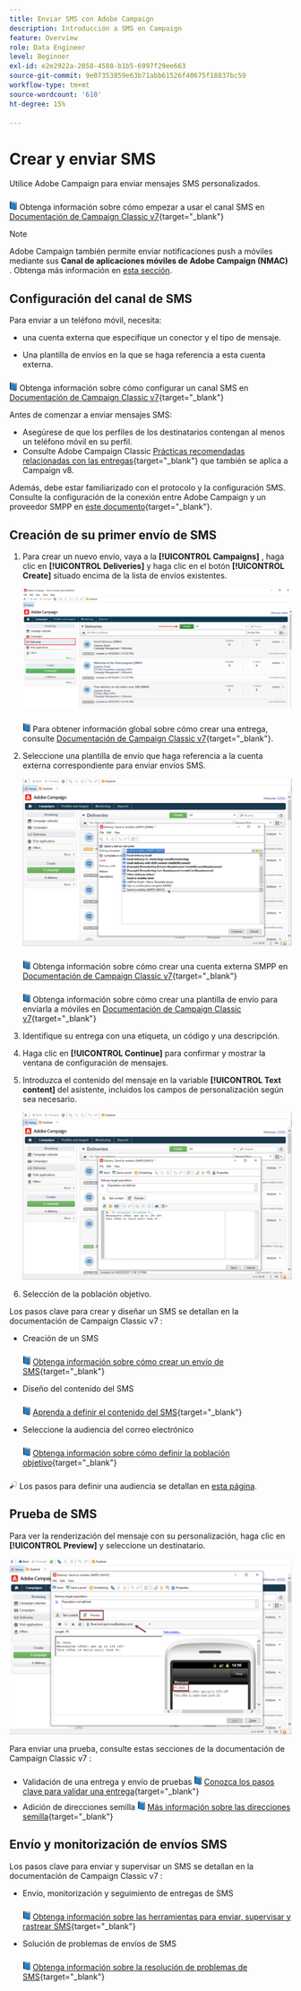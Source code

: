 ```yaml
---
title: Enviar SMS con Adobe Campaign
description: Introducción a SMS en Campaign
feature: Overview
role: Data Engineer
level: Beginner
exl-id: e2e2922a-2058-4588-b1b5-6997f29ee663
source-git-commit: 9e07353859e63b71abb61526f40675f18837bc59
workflow-type: tm+mt
source-wordcount: '610'
ht-degree: 15%

---
```


# Crear y enviar SMS

Utilice Adobe Campaign para enviar mensajes SMS personalizados.

![](../assets/do-not-localize/book.png) Obtenga información sobre cómo empezar a usar el canal SMS en [Documentación de Campaign Classic v7](https://experienceleague.adobe.com/docs/campaign-classic/using/sending-messages/sending-messages-on-mobiles/sms-channel.html){target=&quot;_blank&quot;}

>[!NOTE]
>
>Adobe Campaign también permite enviar notificaciones push a móviles mediante sus **Canal de aplicaciones móviles de Adobe Campaign (NMAC)** . Obtenga más información en [esta sección](push.md).

## Configuración del canal de SMS

Para enviar a un teléfono móvil, necesita:

* una cuenta externa que especifique un conector y el tipo de mensaje.

* Una plantilla de envíos en la que se haga referencia a esta cuenta externa.

![](../assets/do-not-localize/book.png)  Obtenga información sobre cómo configurar un canal SMS en [Documentación de Campaign Classic v7](https://experienceleague.adobe.com/docs/campaign-classic/using/sending-messages/sending-messages-on-mobiles/sms-set-up.html?lang=en#sending-messages){target=&quot;_blank&quot;}

Antes de comenzar a enviar mensajes SMS:

* Asegúrese de que los perfiles de los destinatarios contengan al menos un teléfono móvil en su perfil.
* Consulte Adobe Campaign Classic [Prácticas recomendadas relacionadas con las entregas](https://experienceleague.adobe.com/docs/campaign-classic/using/sending-messages/key-steps-when-creating-a-delivery/delivery-bestpractices/delivery-best-practices.html?lang=en#sending-messages){target=&quot;_blank&quot;} que también se aplica a Campaign v8.

Además, debe estar familiarizado con el protocolo y la configuración SMS. Consulte la configuración de la conexión entre Adobe Campaign y un proveedor SMPP en [este documento](https://experienceleague.adobe.com/docs/campaign-classic/using/sending-messages/sending-messages-on-mobiles/sms-protocol.html?lang=en#sending-messages){target=&quot;_blank&quot;}.

## Creación de su primer envío de SMS

1. Para crear un nuevo envío, vaya a la **[!UICONTROL Campaigns]** , haga clic en **[!UICONTROL Deliveries]** y haga clic en el botón **[!UICONTROL Create]** situado encima de la lista de envíos existentes.

   ![](assets/delivery_step_1.png)

   ![](../assets/do-not-localize/book.png) Para obtener información global sobre cómo crear una entrega, consulte [Documentación de Campaign Classic v7](https://experienceleague.adobe.com/docs/campaign-classic/using/sending-messages/key-steps-when-creating-a-delivery/steps-about-delivery-creation-steps.html?lang=en#sending-messages){target=&quot;_blank&quot;}.

1. Seleccione una plantilla de envío que haga referencia a la cuenta externa correspondiente para enviar envíos SMS.

   ![](assets/sms-template-list.png)

   ![](../assets/do-not-localize/book.png) Obtenga información sobre cómo crear una cuenta externa SMPP en [Documentación de Campaign Classic v7](https://experienceleague.adobe.com/docs/campaign-classic/using/sending-messages/sending-messages-on-mobiles/sms-set-up.html?lang=en#creating-an-smpp-external-account){target=&quot;_blank&quot;}

   ![](../assets/do-not-localize/book.png) Obtenga información sobre cómo crear una plantilla de envío para enviarla a móviles en [Documentación de Campaign Classic v7](https://experienceleague.adobe.com/docs/campaign-classic/using/sending-messages/sending-messages-on-mobiles/sms-set-up.html?lang=en#changing-the-delivery-template){target=&quot;_blank&quot;}

1. Identifique su entrega con una etiqueta, un código y una descripción.

1. Haga clic en **[!UICONTROL Continue]** para confirmar y mostrar la ventana de configuración de mensajes.

1. Introduzca el contenido del mensaje en la variable **[!UICONTROL Text content]** del asistente, incluidos los campos de personalización según sea necesario.

   ![](assets/sms-content.png)

1. Selección de la población objetivo.

Los pasos clave para crear y diseñar un SMS se detallan en la documentación de Campaign Classic v7 :

* Creación de un SMS

   ![](../assets/do-not-localize/book.png) [Obtenga información sobre cómo crear un envío de SMS](https://experienceleague.adobe.com/docs/campaign-classic/using/sending-messages/sending-messages-on-mobiles/sms-create.html?lang=en#sending-messages){target=&quot;_blank&quot;}

* Diseño del contenido del SMS

   ![](../assets/do-not-localize/book.png) [Aprenda a definir el contenido del SMS](https://experienceleague.adobe.com/docs/campaign-classic/using/sending-messages/sending-messages-on-mobiles/sms-create.html?lang=en#defining-the-sms-content){target=&quot;_blank&quot;}

* Seleccione la audiencia del correo electrónico

   ![](../assets/do-not-localize/book.png) [Obtenga información sobre cómo definir la población objetivo](https://experienceleague.adobe.com/docs/campaign-classic/using/sending-messages/key-steps-when-creating-a-delivery/steps-defining-the-target-population.html){target=&quot;_blank&quot;}

![](../assets/do-not-localize/glass.png) Los pasos para definir una audiencia se detallan en [esta página](../start/audiences.md).

## Prueba de SMS

Para ver la renderización del mensaje con su personalización, haga clic en **[!UICONTROL Preview]** y seleccione un destinatario.

![](assets/sms-preview.png)

Para enviar una prueba, consulte estas secciones de la documentación de Campaign Classic v7 :

* Validación de una entrega y envío de pruebas
   ![](../assets/do-not-localize/book.png) [Conozca los pasos clave para validar una entrega](https://experienceleague.adobe.com/docs/campaign-classic/using/sending-messages/key-steps-when-creating-a-delivery/steps-validating-the-delivery.html){target=&quot;_blank&quot;}
* Adición de direcciones semilla
   ![](../assets/do-not-localize/book.png) [Más información sobre las direcciones semilla](https://experienceleague.adobe.com/docs/campaign-classic/using/sending-messages/using-seed-addresses/about-seed-addresses.html){target=&quot;_blank&quot;}

## Envío y monitorización de envíos SMS

Los pasos clave para enviar y supervisar un SMS se detallan en la documentación de Campaign Classic v7 :

* Envío, monitorización y seguimiento de entregas de SMS

   ![](../assets/do-not-localize/book.png) [Obtenga información sobre las herramientas para enviar, supervisar y rastrear SMS](https://experienceleague.adobe.com/docs/campaign-classic/using/sending-messages/sending-messages-on-mobiles/sms-send.html?lang=en#sending-messages){target=&quot;_blank&quot;}

* Solución de problemas de envíos de SMS

   ![](../assets/do-not-localize/book.png) [Obtenga información sobre la resolución de problemas de SMS](https://experienceleague.adobe.com/docs/campaign-classic/using/sending-messages/sending-messages-on-mobiles/troubleshooting-sms.html?lang=en#sending-messages){target=&quot;_blank&quot;}
